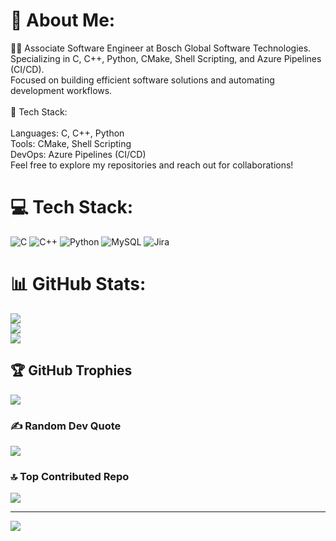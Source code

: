 # 💫 About Me:
👨‍💻 Associate Software Engineer at Bosch Global Software Technologies.<br>Specializing in C, C++, Python, CMake, Shell Scripting, and Azure Pipelines (CI/CD).<br>Focused on building efficient software solutions and automating development workflows.<br><br>🌟 Tech Stack:<br><br>Languages: C, C++, Python<br>Tools: CMake, Shell Scripting<br>DevOps: Azure Pipelines (CI/CD)<br>Feel free to explore my repositories and reach out for collaborations!


# 💻 Tech Stack:
![C](https://img.shields.io/badge/c-%2300599C.svg?style=for-the-badge&logo=c&logoColor=white) ![C++](https://img.shields.io/badge/c++-%2300599C.svg?style=for-the-badge&logo=c%2B%2B&logoColor=white) ![Python](https://img.shields.io/badge/python-3670A0?style=for-the-badge&logo=python&logoColor=ffdd54) ![MySQL](https://img.shields.io/badge/mysql-4479A1.svg?style=for-the-badge&logo=mysql&logoColor=white) ![Jira](https://img.shields.io/badge/jira-%230A0FFF.svg?style=for-the-badge&logo=jira&logoColor=white)
# 📊 GitHub Stats:
![](https://github-readme-stats.vercel.app/api?username=PratyushBhattacharyya&theme=dark&hide_border=false&include_all_commits=false&count_private=false)<br/>
![](https://github-readme-streak-stats.herokuapp.com/?user=PratyushBhattacharyya&theme=dark&hide_border=false)<br/>
![](https://github-readme-stats.vercel.app/api/top-langs/?username=PratyushBhattacharyya&theme=dark&hide_border=false&include_all_commits=false&count_private=false&layout=compact)

## 🏆 GitHub Trophies
![](https://github-profile-trophy.vercel.app/?username=PratyushBhattacharyya&theme=radical&no-frame=false&no-bg=true&margin-w=4)

### ✍️ Random Dev Quote
![](https://quotes-github-readme.vercel.app/api?type=horizontal&theme=radical)

### 🔝 Top Contributed Repo
![](https://github-contributor-stats.vercel.app/api?username=PratyushBhattacharyya&limit=5&theme=dark&combine_all_yearly_contributions=true)

---
[![](https://visitcount.itsvg.in/api?id=PratyushBhattacharyya&icon=0&color=0)](https://visitcount.itsvg.in)

<!-- Proudly created with GPRM ( https://gprm.itsvg.in ) -->
